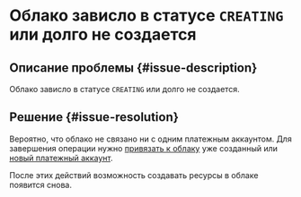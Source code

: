 # Облако зависло в статусе `CREATING` или долго не создается


## Описание проблемы {#issue-description}

Облако зависло в статусе `CREATING` или долго не создается.

## Решение {#issue-resolution}

Вероятно, что облако не связано ни с одним платежным аккаунтом. Для завершения операции нужно [привязать к облаку](../../../billing/operations/pin-cloud.md) уже созданный или [новый платежный аккаунт](../../../billing/operations/create-new-account.md).

После этих действий возможность создавать ресурсы в облаке появится снова.
